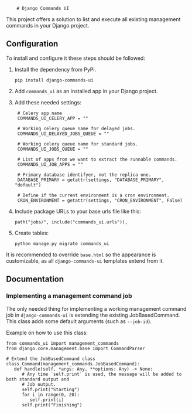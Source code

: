         # Django Commands UI

This project offers a solution to list and execute all existing management commands in your Django project.

## Configuration

To install and configure it these steps should be followed:
1. Install the dependency from PyPi.
   ```
   pip install django-commands-ui
   ```
2. Add `commands_ui` as an installed app in your Django project.
3. Add these needed settings:
   ```
    # Celery app name
    COMMANDS_UI_CELERY_APP = ""

    # Working celery queue name for delayed jobs.
    COMMANDS_UI_DELAYED_JOBS_QUEUE = ""

    # Working celery queue name for standard jobs.
    COMMANDS_UI_JOBS_QUEUE = ""

    # List of apps from we want to extract the runnable commands.
    COMMANDS_UI_JOB_APPS = ""

    # Primary database identifyer, not the replica one.
    DATABASE_PRIMARY = getattr(settings, "DATABASE_PRIMARY", "default")

    # Define if the current environment is a cron environment.
    CRON_ENVIRONMENT = getattr(settings, "CRON_ENVIRONMENT", False)
   ```
4. Include package URLs to your base urls file like this:
   ```
   path("jobs/", include("commands_ui.urls")),
   ```

5. Create tables:
   ```
   python manage.py migrate commands_ui
   ```

It is recommended to override `base.html` so the appearance is customizable, as all `django-commands-ui` templates extend from it.

## Documentation

### Implementing a management command job

The only needed thing for implementing a working management command job in
`django-commands-ui` is extending the existing JobBasedCommand.
This class adds some default arguments (such as `--job-id`).

Example on how to use this class:
```
from commands_ui import management_commands
from django.core.management.base import CommandParser

# Extend the JobBasedCommand class
class Command(management_commands.JobBasedCommand):
   def handle(self, *args: Any, **options: Any) -> None:
      # Any time `self.print` is used, the message will be added to both standard output and
      # Job output.
      self.print("Starting")
      for i in range(0, 20):
         self.print(i)
      self.print("Finishing")
```
